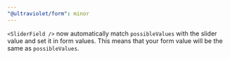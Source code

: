 ```yaml
---
"@ultraviolet/form": minor
---
```


`<SliderField />` now automatically match `possibleValues` with the slider value and set it in form values. This means that your form value will be the same  as `possibleValues`.
